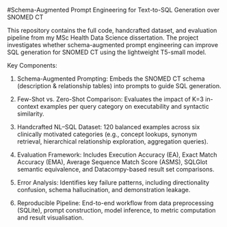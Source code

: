 #Schema-Augmented Prompt Engineering for Text-to-SQL Generation over SNOMED CT

This repository contains the full code, handcrafted dataset, and evaluation pipeline from my MSc Health Data Science dissertation. The project investigates whether schema-augmented prompt engineering can improve SQL generation for SNOMED CT using the lightweight T5-small model.

Key Components:

1. Schema-Augmented Prompting: Embeds the SNOMED CT schema (description & relationship tables) into prompts to guide SQL generation.

2. Few-Shot vs. Zero-Shot Comparison: Evaluates the impact of K=3 in-context examples per query category on executability and syntactic similarity.
   
3. Handcrafted NL–SQL Dataset: 120 balanced examples across six clinically motivated categories (e.g., concept lookups, synonym retrieval, hierarchical
   relationship exploration, aggregation queries).

4. Evaluation Framework: Includes Execution Accuracy (EA), Exact Match Accuracy (EMA), Average Sequence Match Score (ASMS), SQLGlot semantic equivalence, and
   Datacompy-based result set comparisons.

5. Error Analysis: Identifies key failure patterns, including directionality confusion, schema hallucination, and demonstration leakage.

6. Reproducible Pipeline: End-to-end workflow from data preprocessing (SQLite), prompt construction, model inference, to metric computation and result
  visualisation.

